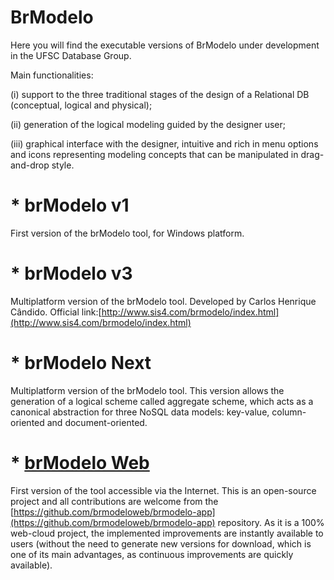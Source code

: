 # BrModelo
Here you will find the executable versions of BrModelo under development in the UFSC Database Group.

Main functionalities: 

(i) support to the three traditional stages of the design of a
Relational DB (conceptual, logical and physical); 

(ii) generation of the logical modeling guided by the designer user;

(iii) graphical interface with the designer, intuitive and rich in menu options and icons representing modeling concepts that can be manipulated in drag-and-drop style.

# * brModelo v1
First version of the brModelo tool, for Windows platform.

# * brModelo v3
Multiplatform version of the brModelo tool.
Developed by Carlos Henrique Cândido.
Official link:[http://www.sis4.com/brmodelo/index.html](http://www.sis4.com/brmodelo/index.html)

# * brModelo Next
Multiplatform version of the brModelo tool. 
This version allows the generation of a logical scheme called aggregate scheme, which acts as a canonical abstraction for three NoSQL data models: key-value, column-oriented and document-oriented.

# * [brModelo Web](https://www.brmodeloweb.com)
First version of the tool accessible via the Internet.
This is an open-source project and all contributions are welcome from the [https://github.com/brmodeloweb/brmodelo-app](https://github.com/brmodeloweb/brmodelo-app) repository.
As it is a 100% web-cloud project, the implemented improvements are instantly available to users (without the need to generate new versions for download, which is one of its main advantages, as continuous improvements are quickly available).